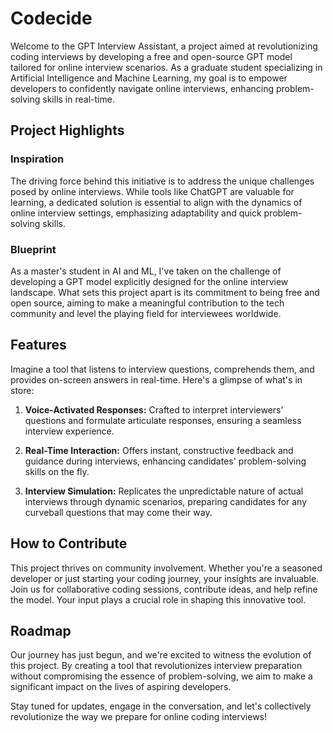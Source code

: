 # Codecide
Welcome to the GPT Interview Assistant, a project aimed at revolutionizing coding interviews by developing a free and open-source GPT model tailored for online interview scenarios. As a graduate student specializing in Artificial Intelligence and Machine Learning, my goal is to empower developers to confidently navigate online interviews, enhancing problem-solving skills in real-time.

## Project Highlights

### Inspiration

The driving force behind this initiative is to address the unique challenges posed by online interviews. While tools like ChatGPT are valuable for learning, a dedicated solution is essential to align with the dynamics of online interview settings, emphasizing adaptability and quick problem-solving skills.

### Blueprint

As a master's student in AI and ML, I've taken on the challenge of developing a GPT model explicitly designed for the online interview landscape. What sets this project apart is its commitment to being free and open source, aiming to make a meaningful contribution to the tech community and level the playing field for interviewees worldwide.

## Features

Imagine a tool that listens to interview questions, comprehends them, and provides on-screen answers in real-time. Here's a glimpse of what's in store:

1. **Voice-Activated Responses:** Crafted to interpret interviewers' questions and formulate articulate responses, ensuring a seamless interview experience.

2. **Real-Time Interaction:** Offers instant, constructive feedback and guidance during interviews, enhancing candidates' problem-solving skills on the fly.

3. **Interview Simulation:** Replicates the unpredictable nature of actual interviews through dynamic scenarios, preparing candidates for any curveball questions that may come their way.

## How to Contribute

This project thrives on community involvement. Whether you're a seasoned developer or just starting your coding journey, your insights are invaluable. Join us for collaborative coding sessions, contribute ideas, and help refine the model. Your input plays a crucial role in shaping this innovative tool.

## Roadmap

Our journey has just begun, and we're excited to witness the evolution of this project. By creating a tool that revolutionizes interview preparation without compromising the essence of problem-solving, we aim to make a significant impact on the lives of aspiring developers.

Stay tuned for updates, engage in the conversation, and let's collectively revolutionize the way we prepare for online coding interviews!
